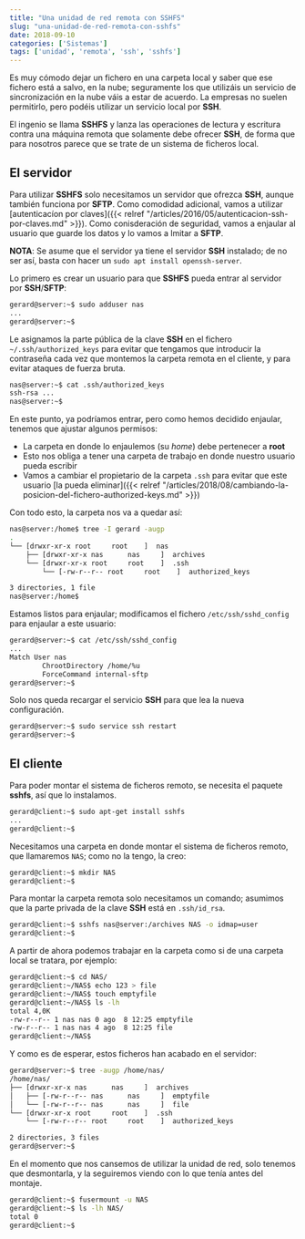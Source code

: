 ```yaml
---
title: "Una unidad de red remota con SSHFS"
slug: "una-unidad-de-red-remota-con-sshfs"
date: 2018-09-10
categories: ['Sistemas']
tags: ['unidad', 'remota', 'ssh', 'sshfs']
---
```


Es muy cómodo dejar un fichero en una carpeta local y saber que ese fichero está a salvo, en la nube; seguramente los que utilizáis un servicio de sincronización en la nube váis a estar de acuerdo. La empresas no suelen permitirlo, pero podéis utilizar un servicio local por **SSH**.<!--more-->

El ingenio se llama **SSHFS** y lanza las operaciones de lectura y escritura contra una máquina remota que solamente debe ofrecer **SSH**, de forma que para nosotros parece que se trate de un sistema de ficheros local.

## El servidor

Para utilizar **SSHFS** solo necesitamos un servidor que ofrezca **SSH**, aunque también funciona por **SFTP**. Como comodidad adicional, vamos a utilizar [autenticacíon por claves]({{< relref "/articles/2016/05/autenticacion-ssh-por-claves.md" >}}). Como conisderación de seguridad, vamos a enjaular al usuario que guarde los datos y lo vamos a lmitar a **SFTP**.

**NOTA**: Se asume que el servidor ya tiene el servidor **SSH** instalado; de no ser así, basta con hacer un `sudo apt install openssh-server`.

Lo primero es crear un usuario para que **SSHFS** pueda entrar al servidor por **SSH**/**SFTP**:

```bash
gerard@server:~$ sudo adduser nas
...
gerard@server:~$
```

Le asignamos la parte pública de la clave **SSH** en el fichero `~/.ssh/authorized_keys` para evitar que tengamos que introducir la contraseña cada vez que montemos la carpeta remota en el cliente, y para evitar ataques de fuerza bruta.

```bash
nas@server:~$ cat .ssh/authorized_keys
ssh-rsa ...
nas@server:~$
```

En este punto, ya podríamos entrar, pero como hemos decidido enjaular, tenemos que ajustar algunos permisos:

* La carpeta en donde lo enjaulemos (su *home*) debe pertenecer a **root**
* Esto nos obliga a tener una carpeta de trabajo en donde nuestro usuario pueda escribir
* Vamos a cambiar el propietario de la carpeta `.ssh` para evitar que este usuario [la pueda eliminar]({{< relref "/articles/2018/08/cambiando-la-posicion-del-fichero-authorized-keys.md" >}})

Con todo esto, la carpeta nos va a quedar así:

```bash
nas@server:/home$ tree -I gerard -augp
.
└── [drwxr-xr-x root     root    ]  nas
    ├── [drwxr-xr-x nas      nas     ]  archives
    └── [drwxr-xr-x root     root    ]  .ssh
        └── [-rw-r--r-- root     root    ]  authorized_keys

3 directories, 1 file
nas@server:/home$
```

Estamos listos para enjaular; modificamos el fichero `/etc/ssh/sshd_config` para enjaular a este usuario:

```bash
gerard@server:~$ cat /etc/ssh/sshd_config
...
Match User nas
        ChrootDirectory /home/%u
        ForceCommand internal-sftp
gerard@server:~$
```

Solo nos queda recargar el servicio **SSH** para que lea la nueva configuración.

```bash
gerard@server:~$ sudo service ssh restart
gerard@server:~$
```

## El cliente

Para poder montar el sistema de ficheros remoto, se necesita el paquete **sshfs**, así que lo instalamos.

```bash
gerard@client:~$ sudo apt-get install sshfs
...
gerard@client:~$
```

Necesitamos una carpeta en donde montar el sistema de ficheros remoto, que llamaremos `NAS`; como no la tengo, la creo:

```bash
gerard@client:~$ mkdir NAS
gerard@client:~$
```

Para montar la carpeta remota solo necesitamos un comando; asumimos que la parte privada de la clave **SSH** está en `.ssh/id_rsa`.

```bash
gerard@client:~$ sshfs nas@server:/archives NAS -o idmap=user
gerard@client:~$
```

A partir de ahora podemos trabajar en la carpeta como si de una carpeta local se tratara, por ejemplo:

```bash
gerard@client:~$ cd NAS/
gerard@client:~/NAS$ echo 123 > file
gerard@client:~/NAS$ touch emptyfile
gerard@client:~/NAS$ ls -lh
total 4,0K
-rw-r--r-- 1 nas nas 0 ago  8 12:25 emptyfile
-rw-r--r-- 1 nas nas 4 ago  8 12:25 file
gerard@client:~/NAS$
```

Y como es de esperar, estos ficheros han acabado en el servidor:

```bash
gerard@server:~$ tree -augp /home/nas/
/home/nas/
├── [drwxr-xr-x nas      nas     ]  archives
│   ├── [-rw-r--r-- nas      nas     ]  emptyfile
│   └── [-rw-r--r-- nas      nas     ]  file
└── [drwxr-xr-x root     root    ]  .ssh
    └── [-rw-r--r-- root     root    ]  authorized_keys

2 directories, 3 files
gerard@server:~$
```

En el momento que nos cansemos de utilizar la unidad de red, solo tenemos que desmontarla, y la seguiremos viendo con lo que tenía antes del montaje.

```bash
gerard@client:~$ fusermount -u NAS
gerard@client:~$ ls -lh NAS/
total 0
gerard@client:~$
```
